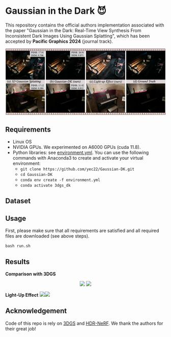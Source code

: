 # Gaussian in the Dark 😈

This repository contains the official authors implementation associated with the paper "Gaussian in the Dark: Real-Time View Synthesis From Inconsistent Dark Images Using Gaussian Splatting", which has been accepted by **Pacific Graphics 2024** (journal track).

<img src="assets/teaser.png">

## Requirements

* Linux OS
* NVIDIA GPUs. We experimented on A6000 GPUs (cuda 11.8).
* Python libraries: see [environment.yml](./environment.yml). You can use the following commands with Anaconda3 to create and activate your virtual environment:
  - `git clone https://github.com/yec22/Gaussian-DK.git`
  - `cd Gaussian-DK`
  - `conda env create -f environment.yml`
  - `conda activate 3dgs_dk`

## Dataset

## Usage

First, please make sure that all requirements are satisfied and all required files are downloaded (see above steps).

```
bash run.sh
```

## Results

**Comparison with 3DGS**
<center class="half">
<img src="assets/light1.gif" style="width:47%"/>
<img src="assets/light2.gif">
</center>

**Light-Up Effect**
<img src="assets/light1.gif" width="200"/><img src="assets/light2.gif" width="200"/>

## Acknowledgement

Code of this repo is rely on [3DGS](https://github.com/graphdeco-inria/gaussian-splatting) and [HDR-NeRF](https://github.com/xhuangcv/hdr-nerf/). We thank the authors for their great job!